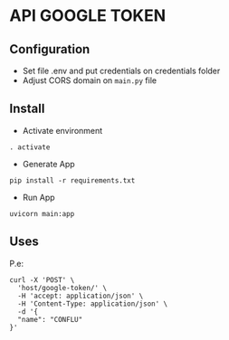 # API GOOGLE TOKEN

## Configuration

* Set file .env and put credentials on credentials folder
* Adjust CORS domain on `main.py` file

## Install

* Activate environment

`. activate`

* Generate App

`pip install -r requirements.txt`

* Run App

`uvicorn main:app`

## Uses

P.e:

```curl
curl -X 'POST' \
  'host/google-token/' \
  -H 'accept: application/json' \
  -H 'Content-Type: application/json' \
  -d '{
  "name": "CONFLU"
}'
```
